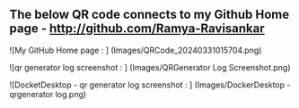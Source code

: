 ## The below QR code connects to my Github Home page - http://github.com/Ramya-Ravisankar
![My GitHub Home page : ]
(Images/QRCode_20240331015704.png)

![qr generator log screenshot : ]
(Images/QRGenerator Log Screenshot.png)

![DocketDesktop - qr generator log screenshot : ]
(Images/DockerDesktop - qrgenerator log.png)
